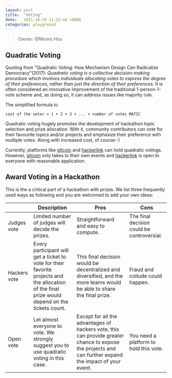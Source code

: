 ```yaml
---
layout: post
title:  "Voting"
date:   2021-10-29 11:22:44 +0800
categories: playground
---
```


> Owner: @Momo.Hou

## Quadratic Voting 

Quoting from "Quadratic Voting: How Mechanism Design Can Radicalize Democracy"(2017): _Quadratic voting is a collective decision-making procedure which involves individuals allocating votes to express the degree of their preferences, rather than just the direction of their preferences._ It is often considered an innovative improvement of the traditional 1-person-1-vote scheme and, as doing so, it can address issues like majority rule.  

The simplified formula is:
```
cost of the voter = 1 + 2 + 3 + ... + number of votes MATIC
```

Quadratic voting hugely promotes the development of hackathon topic selection and prize allocation. With it, community contributors can vote for their favourite topics and/or projects and emphasize their preference with multiple votes. Along with increased cost, of course:-)   

Currently, platforms like [gitcoin][gitcoin] and [hackerlink][hackerlink] can hold quadratic votings. However, [gitcoin][gitcoin] only takes to their own events and [hackerlink][hackerlink] is open to everyone with reasonable application.



## Award Voting in a Hackathon 

This is the a critical part of a hackathon with prizes. We list three frequently used ways as following and you are welcomed to add your own ideas:

|              | Description                                                                                                                                      | Pros                                                                                                                                                   | Cons                                                               |
|--------------|--------------------------------------------------------------------------------------------------------------------------------------------------|--------------------------------------------------------------------------------------------------------------------------------------------------------|--------------------------------------------------------------------|
| Judges vote  | Limited number of judges will decide the prizes.                                                                                                 | Straightforward and easy to compute.                                                                                                                   | The final decision could be controversial.                         |
| Hackers vote | Every participant will get a ticket to vote for their favorite projects and the allocation of the final prize would depend on the tickets count. | This final decision would be decentralized and diversified, and the more teams would be able to share the final prize.                                 | Fraud and collude could happen.                                    |
| Open vote    | Let almost everyone to vote. We strongly suggest you to use quadratic voting in this case.                                                       | Except for all the advantages of hackers vote, this can provide greater chance to expose the projects and can further expand the impact of your event. | You need a platform to hold this vote. |


[gitcoin]: https://gitcoin.co/
[hackerlink]: https://hackerlink.io/
